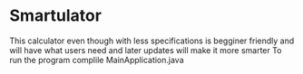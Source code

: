 # Smartulator
This calculator even though with less specifications is begginer friendly and will have what users need and later updates will make it more smarter
To run the program complile MainApplication.java
